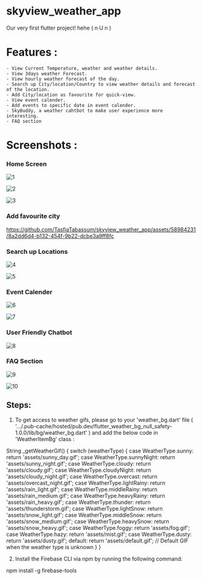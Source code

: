 # skyview_weather_app

Our very first flutter project! hehe ( n U n )

# Features :
    - View Current Temperature, weather and weather details.
    - View 3days weather Forecast.
    - View hourly weather forecast of the day.
    - Search up City/location/Country to view weather details and forecast of the location.
    - Add City/location as favourite for quick-view.
    - View event calender.
    - Add events to specific date in event calender.
    - SkyBuddy, a weather cahtbot to make user experience more interesting.
    - FAQ section 

# Screenshots :

### Home Screen 

![1](https://github.com/TasfiaTabassum/skyview_weather_app/assets/58984231/8e97f2af-149a-416e-aff6-b09c39246ad9)

![2](https://github.com/TasfiaTabassum/skyview_weather_app/assets/58984231/f1cf4dcf-e781-45d4-bb0d-2eaaf4632df7)

![3](https://github.com/TasfiaTabassum/skyview_weather_app/assets/58984231/8c2e2d55-095b-4c98-99ad-95275bca089c)


### Add favourite city

https://github.com/TasfiaTabassum/skyview_weather_app/assets/58984231/8a2dd6d4-b132-454f-9b22-dcbe3a9ff8fc


### Search up Locations

![4](https://github.com/TasfiaTabassum/skyview_weather_app/assets/58984231/74dbb831-af69-40da-b517-f72e04133d64)

![5](https://github.com/TasfiaTabassum/skyview_weather_app/assets/58984231/74c36433-98d2-4ed2-9309-dbf934c90ce3)


### Event Calender

![6](https://github.com/TasfiaTabassum/skyview_weather_app/assets/58984231/541302ee-a735-498d-8c0e-5461df12892f)

![7](https://github.com/TasfiaTabassum/skyview_weather_app/assets/58984231/ad35d78c-c9fa-4e65-85ab-dc02b6e05bac)


### User Friendly Chatbot

![8](https://github.com/TasfiaTabassum/skyview_weather_app/assets/58984231/d74346d6-ab67-4d7a-9269-ef742eac5028)


### FAQ Section

![9](https://github.com/TasfiaTabassum/skyview_weather_app/assets/58984231/488ff714-357c-4c09-8619-6ba468f3d9b2)

![10](https://github.com/TasfiaTabassum/skyview_weather_app/assets/58984231/a276e30d-8d1f-44e2-b3d5-7a64800823b7)






## Steps:


1. To get access to weather gifs, please go to your 'weather_bg.dart' file ( '.../.pub-cache/hosted/pub.dev/flutter_weather_bg_null_safety-1.0.0/lib/bg/weather_bg.dart' ) and add the below code in 'WeatherItemBg' class :

String _getWeatherGif() {
    switch (weatherType) {
      case WeatherType.sunny:
        return 'assets/sunny_day.gif';
      case WeatherType.sunnyNight:
        return 'assets/sunny_night.gif';
      case WeatherType.cloudy:
        return 'assets/cloudy.gif';
      case WeatherType.cloudyNight:
        return 'assets/cloudy_night.gif';
      case WeatherType.overcast:
        return 'assets/overcast_night.gif';
      case WeatherType.lightRainy:
        return 'assets/rain_light.gif';
      case WeatherType.middleRainy:
        return 'assets/rain_medium.gif';
      case WeatherType.heavyRainy:
        return 'assets/rain_heavy.gif';
      case WeatherType.thunder:
        return 'assets/thunderstorm.gif';
      case WeatherType.lightSnow:
        return 'assets/snow_light.gif';
      case WeatherType.middleSnow:
        return 'assets/snow_medium.gif';
      case WeatherType.heavySnow:
        return 'assets/snow_heavy.gif';
      case WeatherType.foggy:
        return 'assets/fog.gif';
      case WeatherType.hazy:
        return 'assets/mist.gif';
      case WeatherType.dusty:
        return 'assets/dusty.gif';
      default:
        return 'assets/default.gif'; // Default GIF when the weather type is unknown
    }
  }


 2.  Install the Firebase CLI via npm by running the following command:

npm install -g firebase-tools


